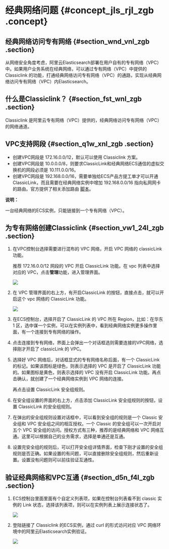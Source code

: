 # 经典网络问题 {#concept_jls_rjl_zgb .concept}

## 经典网络访问专有网络 {#section_wnd_vnl_zgb .section}

从网络安全角度考虑，阿里云Elasticsearch部署在用户自有的专有网络（VPC）中。如果用户业务系统在经典网络，可以通过专有网络（VPC）中提供的 Classiclink 的功能，打通经典网络访问专有网络（VPC）的通路，实现从经典网络访问专有网络（VPC）内Elasticsearch。

## 什么是Classiclink？ {#section_fst_wnl_zgb .section}

Classiclink 是阿里云专有网络（VPC）提供的，经典网络访问专有网络（VPC）的网络通道。

## VPC支持网段 {#section_q1w_xnl_zgb .section}

-   创建VPC网段是 172.16.0.0/12，默认可以使用 Classiclink 方案。
-   创建VPC网段是 10.0.0.0/8，则要求ClassicLink和经典网络ECS通信的虚拟交换机的网段必须是 10.111.0.0/16。
-   创建VPC网段是 192.168.0.0/16，需要单独给ECS产品方提工单才可以开通ClassicLink，而且需要在经典网络实例中增加 192.168.0.0/16 指向私网网卡的路由。官方提供了相关添加路由 [脚本](http://docs-aliyun.cn-hangzhou.oss.aliyun-inc.com/assets/attach/58095/cn_zh/1502878832385/route192.zip?spm=5176.100239.blogcont175011.15.kKl1bX&file=route192.zip)。

**说明：** 

一台经典网络的ECS实例，只能链接到一个专有网络（VPC）。

## 为专有网络创建Classiclink {#section_vw1_24l_zgb .section}

1.  在VPC控制台选择需要进行混布的 VPC 网络，开启 VPC 网络的 classicLink 功能。

    推荐 172.16.0.0/12 网段的 VPC 开启 ClassicLink 功能。在 vpc 列表中选择对应的 VPC，点击**管理**功能，进入管理界面。

    ![](http://static-aliyun-doc.oss-cn-hangzhou.aliyuncs.com/assets/img/134329/155358350039944_zh-CN.png)

2.  在 VPC 管理界面的右上方，有开启ClassicLink 的按钮，直接点击，就可以开启这个 vpc 网络的 ClassicLink 功能。

    ![](http://static-aliyun-doc.oss-cn-hangzhou.aliyuncs.com/assets/img/134329/155358350039945_zh-CN.png)

3.  在ECS控制台，选择开启了 ClassicLink 的 VPC 所在 Region，比如：在华东1 区，选中谋一个实例，可以在实例列表中，看到经典网络实例更多操作里面，有一个连接到专有网络的操作。

4.  点击连接到专有网络，界面上会弹出一个对话框选则需要连接的VPC网络，选择刚才开启了 classicLink 的 VPC。

5.  选择好 VPC 网络后，对话框显式的专有网络名称后面，有一个 ClassicLink 的标记。如果该图标是绿色，则表示选择的 VPC 是开启了 ClassicLink 功能的。如果图标是黄色，则表示选择的 VPC 没有开启 ClassicLink 功能。再点击确认，就创建了一个经典网络实例到 VPC 网络的连接。

    再点击设置 ClassicLink 安全组规则。

6.  在安全组设置的界面的右上方，点击添加 ClassicLink 安全组规则的按钮，设置 ClassicLink 的安全组规则。

7.  在弹出的安全组规则设置对话框中，可以看到安全组的规则是一个 Classic 安全组和 VPC 安全组之间的相互授权。一个 Classic 的安全组可以一次开启对五个 VPC 安全组的访问。授权方式有三种，推荐的是经典网络和 VPC 网络互通。这里可以根据自己的业务需求，选择是单通还是互通。

8.  设置完安全组的规则后，可以打开安全组详情界面，检查下刚才设置的安全组规则是否正确。如果设置的有问题，可以直接删除安全组规则，然后重新设置。设置没有问题则可以前往验证互通性。


## 验证经典网络和VPC互通 {#section_d5n_f4l_zgb .section}

1.  ECS控制台里面里面有个自定义列表项，如果在控制台列表看不到 classic 实例的 Link 状态，选择该列表项，则可以在实例列表上展示连接状态了。

    ![](http://static-aliyun-doc.oss-cn-hangzhou.aliyuncs.com/assets/img/134329/155358350139955_zh-CN.png)

2.  登陆链接了 Classiclink 的ECS实例，通过 curl 的形式访问对应 VPC 网络环境中的阿里云Elasticsearch实例验证。

    ![](http://static-aliyun-doc.oss-cn-hangzhou.aliyuncs.com/assets/img/134329/155358350139956_zh-CN.png)


